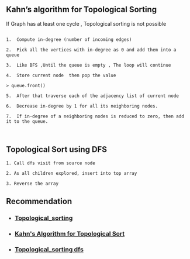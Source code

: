 ## Kahn’s algorithm for Topological Sorting
If Graph has at least one cycle , Topological sorting is not possible
```

1.  Compute in-degree (number of incoming edges)

2.  Pick all the vertices with in-degree as 0 and add them into a queue

3.  Like BFS ,Until the queue is empty , The loop will continue

4.  Store current node  then pop the value

> queue.front()

5.  After that traverse each of the adjacency list of current node

6.  Decrease in-degree by 1 for all its neighboring nodes.

7.  If in-degree of a neighboring nodes is reduced to zero, then add it to the queue.



```

## Topological Sort using DFS

```
1. Call dfs visit from source node

2. As all children explored, insert into top array

3. Reverse the array
```

## Recommendation

- ### [Topological_sorting](https://en.wikipedia.org/wiki/Topological_sorting)


- ### [Kahn's Algorithm for Topological Sort](https://www.youtube.com/watch?v=7CTpoVNIc8o&t=318s)

- ### [Topological_sorting dfs](https://youtu.be/mLIB_KXsjZM)


